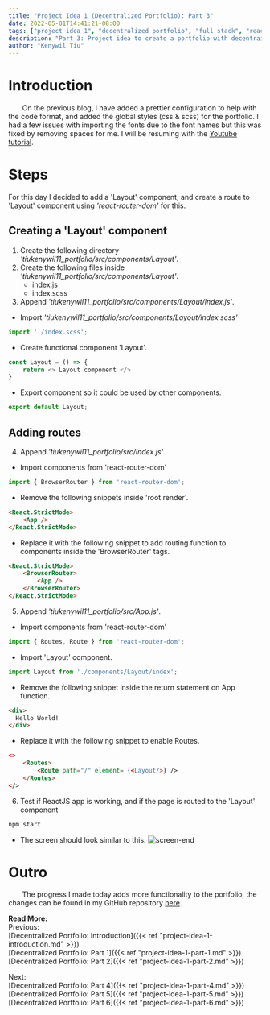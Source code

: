 ```yaml
---
title: "Project Idea 1 (Decentralized Portfolio): Part 3"
date: 2022-05-01T14:41:21+08:00
tags: ["project idea 1", "decentralized portfolio", "full stack", "reactjs", "javascript"]
description: "Part 3: Project idea to create a portfolio with decentrailized web3 technologies"
author: "Kenywil Tiu"
---
```

# Introduction

&nbsp;&nbsp;&nbsp;&nbsp;&nbsp;&nbsp; On the previous blog, I have added a prettier configuration to help with the code format, and added the global styles (css & scss) for the portfolio. I had a few issues with importing the fonts due to the font names but this was fixed by removing spaces for me. I will be resuming with the [Youtube tutorial](https://youtu.be/bmpI252DmiI).  
  
# Steps  
For this day I decided to add a 'Layout' component, and create a route to 'Layout' component using *'react-router-dom'* for this.

## Creating a 'Layout' component
1. Create the following directory *'tiukenywil11_portfolio/src/components/Layout'*.
2. Create the following files inside *'tiukenywil11_portfolio/src/components/Layout'*.
	- index.js
	- index.scss
3. Append *'tiukenywil11_portfolio/src/components/Layout/index.js'*.
- Import *'tiukenywil11_portfolio/src/components/Layout/index.scss'*
```javascript
import './index.scss';
```  
- Create functional component 'Layout'.
```javascript
const Layout = () => {
	return <> Layout component </>
}
```
- Export component so it could be used by other components.
```javascript
export default Layout;
```  
  
## Adding routes
4. Append *'tiukenywil11_portfolio/src/index.js'*.  
- Import components from 'react-router-dom'
```javascript
import { BrowserRouter } from 'react-router-dom';
```
- Remove the following snippets inside 'root.render'.
```html
<React.StrictMode>
	<App />
</React.StrictMode>
```
- Replace it with the following snippet to add routing function to components inside the 'BrowserRouter' tags.
```html
<React.StrictMode>
	<BrowserRouter>
		<App />
	</BrowserRouter>
</React.StrictMode>
```
5. Append *'tiukenywil11_portfolio/src/App.js'*.
- Import components from 'react-router-dom'
```javascript
import { Routes, Route } from 'react-router-dom';
```
- Import 'Layout' component.
```javascript
import Layout from './components/Layout/index';
```
- Remove the following snippet inside the return statement on App function.
```html
<div>
  Hello World!
</div>
```
- Replace it with the following snippet to enable Routes.
```html
<>
	<Routes>
		<Route path="/" element= {<Layout/>} />
	</Routes>
</>
``` 
6. Test if ReactJS app is working, and if the page is routed to the 'Layout' component
```bash
npm start
```
- The screen should look similar to this.
![screen-end](/img/project-idea-1-part-3/1_screen-end.png)
  
# Outro  
&nbsp;&nbsp;&nbsp;&nbsp;&nbsp;&nbsp; The progress I made today adds more functionality to the portfolio, the changes can be found in my GitHub repository [here](https://github.com/tiukenywil11/decentralized-portfolio/commit/4d16ddb05b1edc2ec01472f7c27896333d4506e0).  
  
**Read More:**  
Previous:  
[Decentralized Portfolio: Introduction]({{< ref "project-idea-1-introduction.md" >}})  
[Decentralized Portfolio: Part 1]({{< ref "project-idea-1-part-1.md" >}})  
[Decentralized Portfolio: Part 2]({{< ref "project-idea-1-part-2.md" >}})  

Next:  
[Decentralized Portfolio: Part 4]({{< ref "project-idea-1-part-4.md" >}})  
[Decentralized Portfolio: Part 5]({{< ref "project-idea-1-part-5.md" >}})  
[Decentralized Portfolio: Part 6]({{< ref "project-idea-1-part-6.md" >}})  

